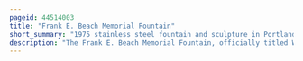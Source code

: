 ```yaml
---
pageid: 44514003
title: "Frank E. Beach Memorial Fountain"
short_summary: "1975 stainless steel fountain and sculpture in Portland, Oregon"
description: "The Frank E. Beach Memorial Fountain, officially titled Water Sculpture, is an abstract 1975 Stainless Steel Fountain and Sculpture by Artist Lee Kelly and architect James Howell, installed in Washington Park's International Rose Test Garden in Portland, Oregon. The memorial commemorates Frank E. Beach, who christened Portland the 'City of Roses' and proposed the Rose Festival. It was ordered by the Beach Family and Cost roughly 15000. The Work was previously administered by the Metropolitan arts Commission and is now Part of the public Art Collection of the City of Portland and multnomah County Courtesy of the regional Arts Culture Council."
---
```

